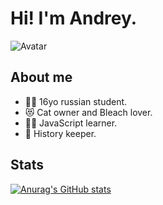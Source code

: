 # Hi! I'm Andrey.
![Avatar](https://user-images.githubusercontent.com/43712020/113221593-08779c80-928e-11eb-9f6a-aa9d083e4998.png)

## About me
- :student: 16yo russian student.
- :heart_eyes_cat: Cat owner and Bleach lover. 
- :man_technologist: JavaScript learner.
- :scroll: History keeper.

## Stats
[![Anurag's GitHub stats](https://github-readme-stats.vercel.app/api?username=thendrxie&show_icons=true&theme=buefy&count_private=true&include_all_commits=true&border_radius=13&cache_seconds=1800)](https://github.com/anuraghazra/github-readme-stats)
